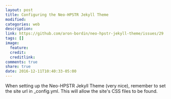 ```yaml
---
layout: post
title: Configuring the Neo-HPSTR Jekyll Theme
modified:
categories: web
description:
link: https://github.com/aron-bordin/neo-hpstr-jekyll-theme/issues/29
tags: []
image:
  feature:
  credit:
  creditlink:
comments: true
share: true
date: 2016-12-11T10:40:33-05:00
---
```


When setting up the Neo-HPSTR Jekyll Theme (very nice), remember to set the site url in _config.yml. This will allow the site's CSS files to be found.
